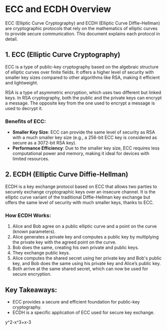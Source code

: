 # ECC and ECDH Overview

ECC (Elliptic Curve Cryptography) and ECDH (Elliptic Curve Diffie-Hellman) are cryptographic protocols that rely on the mathematics of elliptic curves to provide secure communication. This document explains each protocol in detail.

## 1. ECC (Elliptic Curve Cryptography)

ECC is a type of public-key cryptography based on the algebraic structure of elliptic curves over finite fields. It offers a higher level of security with smaller key sizes compared to other algorithms like RSA, making it efficient and lightweight. 


RSA is a type of asymmetric encryption, which uses two different but linked keys. In RSA cryptography, both the public and the private keys can encrypt a message. The opposite key from the one used to encrypt a message is used to decrypt it.

### Benefits of ECC:
- **Smaller Key Size**: ECC can provide the same level of security as RSA with a much smaller key size (e.g., a 256-bit ECC key is considered as secure as a 3072-bit RSA key).
- **Performance Efficiency**: Due to the smaller key size, ECC requires less computational power and memory, making it ideal for devices with limited resources.

## 2. ECDH (Elliptic Curve Diffie-Hellman)

ECDH is a key exchange protocol based on ECC that allows two parties to securely exchange cryptographic keys over an insecure channel. It is the elliptic curve variant of the traditional Diffie-Hellman key exchange but offers the same level of security with much smaller keys, thanks to ECC.

### How ECDH Works:
1. Alice and Bob agree on a public elliptic curve and a point on the curve (known parameters).
2. Alice generates a private key and computes a public key by multiplying the private key with the agreed point on the curve.
3. Bob does the same, creating his own private and public keys.
4. They exchange public keys.
5. Alice computes the shared secret using her private key and Bob's public key, and Bob does the same using his private key and Alice’s public key.
6. Both arrive at the same shared secret, which can now be used for secure encryption.


## Key Takeaways:
- ECC provides a secure and efficient foundation for public-key cryptography.
- ECDH is a specific application of ECC used for secure key exchange.


y^2-x^3+x-3

